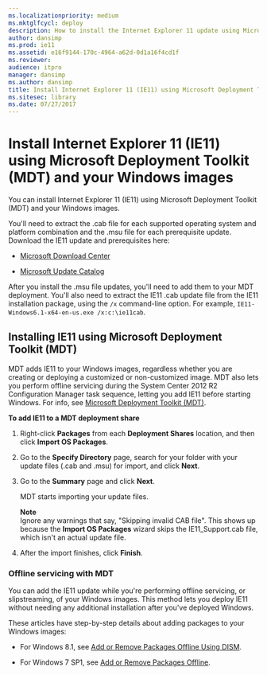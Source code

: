 ```yaml
---
ms.localizationpriority: medium
ms.mktglfcycl: deploy
description: How to install the Internet Explorer 11 update using Microsoft Deployment Toolkit (MDT) and your Windows images.
author: dansimp
ms.prod: ie11
ms.assetid: e16f9144-170c-4964-a62d-0d1a16f4cd1f
ms.reviewer: 
audience: itpro
manager: dansimp
ms.author: dansimp
title: Install Internet Explorer 11 (IE11) using Microsoft Deployment Toolkit (MDT) and your Windows images (Internet Explorer 11 for IT Pros)
ms.sitesec: library
ms.date: 07/27/2017
---
```



# Install Internet Explorer 11 (IE11) using Microsoft Deployment Toolkit (MDT) and your Windows images

You can install Internet Explorer 11 (IE11) using Microsoft Deployment Toolkit (MDT) and your Windows images.

You'll need to extract the .cab file for each supported operating system and platform combination and the .msu file for each prerequisite update. Download the IE11 update and prerequisites here:

-   [Microsoft Download Center](https://go.microsoft.com/fwlink/p/?LinkId=279697)

-   [Microsoft Update Catalog](https://go.microsoft.com/fwlink/p/?LinkId=214287)

After you install the .msu file updates, you'll need to add them to your MDT deployment. You'll also need to extract the IE11 .cab update file from the IE11 installation package, using the `/x` command-line option. For example, `IE11-Windows6.1-x64-en-us.exe /x:c:\ie11cab`.

## Installing IE11 using Microsoft Deployment Toolkit (MDT) 

MDT adds IE11 to your Windows images, regardless whether you are creating or deploying a customized or non-customized image. MDT also lets you perform offline servicing during the System Center 2012 R2 Configuration Manager task sequence, letting you add IE11 before starting Windows. For info, see [Microsoft Deployment Toolkit (MDT)](https://go.microsoft.com/fwlink/p/?linkid=331148).

 **To add IE11 to a MDT deployment share**

1.  Right-click **Packages** from each **Deployment Shares** location, and then click **Import OS Packages**.

2.  Go to the **Specify Directory** page, search for your folder with your update files (.cab and .msu) for import, and click **Next**.

3.  Go to the **Summary** page and click **Next**.<p>
MDT starts importing your update files.<p>**Note**<br>Ignore any warnings that say, "Skipping invalid CAB file". This shows up because the **Import OS Packages** wizard skips the IE11\_Support.cab file, which isn't an actual update file.

4.  After the import finishes, click **Finish**.

### Offline servicing with MDT

You can add the IE11 update while you're performing offline servicing, or slipstreaming, of your Windows images. This method lets you deploy IE11 without needing any additional installation after you've deployed Windows.

These articles have step-by-step details about adding packages to your Windows images:

-   For Windows 8.1, see [Add or Remove Packages Offline Using DISM](https://go.microsoft.com/fwlink/p/?LinkId=276791).

-   For Windows 7 SP1, see [Add or Remove Packages Offline](https://go.microsoft.com/fwlink/p/?LinkId=214490).

 

 



